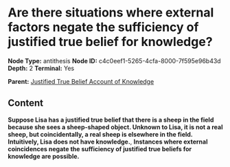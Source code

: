 # Are there situations where external factors negate the sufficiency of justified true belief for knowledge?

**Node Type:** antithesis
**Node ID:** c4c0eef1-5265-4cfa-8000-7f595e96b43d
**Depth:** 2
**Terminal:** Yes

**Parent:** [Justified True Belief Account of Knowledge](justified-true-belief-account-of-knowledge.md)

## Content

**Suppose Lisa has a justified true belief that there is a sheep in the field because she sees a sheep-shaped object. Unknown to Lisa, it is not a real sheep, but coincidentally, a real sheep is elsewhere in the field. Intuitively, Lisa does not have knowledge.**, **Instances where external coincidences negate the sufficiency of justified true beliefs for knowledge are possible.**
